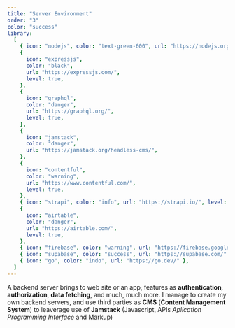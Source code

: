 ```yaml
---
title: "Server Environment"
order: "3"
color: "success"
library:
  [
    { icon: "nodejs", color: "text-green-600", url: "https://nodejs.org/en/" },
    {
      icon: "expressjs",
      color: "black",
      url: "https://expressjs.com/",
      level: true,
    },
    {
      icon: "graphql",
      color: "danger",
      url: "https://graphql.org/",
      level: true,
    },
    {
      icon: "jamstack",
      color: "danger",
      url: "https://jamstack.org/headless-cms/",
    },
    {
      icon: "contentful",
      color: "warning",
      url: "https://www.contentful.com/",
      level: true,
    },
    { icon: "strapi", color: "info", url: "https://strapi.io/", level: true },
    {
      icon: "airtable",
      color: "danger",
      url: "https://airtable.com/",
      level: true,
    },
    { icon: "firebase", color: "warning", url: "https://firebase.google.com/" },
    { icon: "supabase", color: "success", url: "https://supabase.com/" },
    { icon: "go", color: "indo", url: "https://go.dev/" },
  ]
---
```


A backend server brings to web site or an app, features as **authentication**, **authorization**, **data fetching**, and much, much more. I manage to create my own backend servers, and use third parties as **CMS** (**Content Management System**) to leaverage use of **Jamstack** (Javascript, APIs _Aplication Programming Interface_ and Markup)
